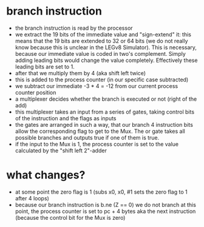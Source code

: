 # branch instruction
+ the branch instruction is read by the processor
+ we extract the 19 bits of the immediate value and "sign-extend" it: this means that the 19 bits are extended to 32 or 64 bits (we do not really know because this is unclear in the LEGv8 Simulator). This is necessary, because our immediate value is coded in two's complement. Simply adding leading bits would change the value completely. Effectively these leading bits are set to 1.
+ after that we multiply them by 4 (aka shift left twice)
+ this is added to the process counter (in our specific case subtracted)
+ we subtract our immediate -3 * 4 = -12 from our current process counter position
+ a multiplexer decides whether the branch is executed or not (right of the add)
+ this multiplexer takes an input from a series of gates, taking control bits of the instruction and the flags as inputs
+ the gates are arranged in such a way, that our branch 4 instruction bits allow the corresponding flag to get to the Mux. The or gate takes all possible branches and outputs true if one of them is true.
+ if the input to the Mux is 1, the process counter is set to the value calculated by the "shift left 2"-adder


# what changes?
+ at some point the zero flag is 1 (subs x0, x0, #1 sets the zero flag to 1 after 4 loops) 
+ because our branch instruction is b.ne (Z == 0) we do not branch at this point, the process counter is set to pc + 4 bytes aka the next instruction (because the control bit for the Mux is zero)
